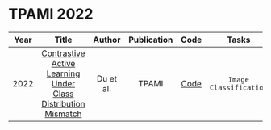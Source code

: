 # TPAMI 2022

| Year |                                                       Title                                                       |   Author    | Publication | Code | Tasks | Notes | Datasets| Notions |
|:----:|:-----------------------------------------------------------------------------------------------------------------:|:-----------:|:-----------:|:----:|:----:|:-----:|:-----:|:-----:|
| 2022 | [Contrastive Active Learning Under Class Distribution Mismatch](https://ieeexplore.ieee.org/document/9816025) | Du et al. |    TPAMI    |  [Code](https://github.com/RUC-DWBI-ML/CCAL)   |   `Image Classification`   |   `Hybrid`, `VAE`,`Contrastive Learning`, `Traditional`, `Hard`    |`CIFAR10`, `CIFAR100` |
